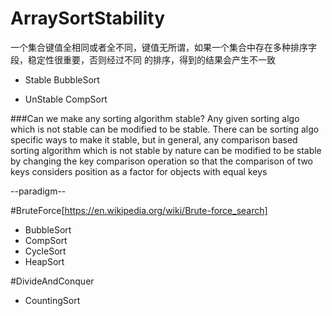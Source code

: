 





# ArraySortStability
一个集合键值全相同或者全不同，键值无所谓，如果一个集合中存在多种排序字段，稳定性很重要，否则经过不同
的排序，得到的结果会产生不一致

* Stable
BubbleSort

* UnStable
CompSort

###Can we make any sorting algorithm stable?
Any given sorting algo which is not stable can be modified to be stable. There can be sorting algo specific ways to make it stable, but in general, any comparison based sorting algorithm which is not stable by nature can be modified to be stable by changing the key comparison operation so that the comparison of two keys considers position as a factor for objects with equal keys



--paradigm--

#BruteForce[https://en.wikipedia.org/wiki/Brute-force_search]
* BubbleSort
* CompSort
* CycleSort
* HeapSort

#DivideAndConquer
* CountingSort